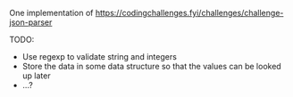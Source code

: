 One implementation of https://codingchallenges.fyi/challenges/challenge-json-parser

TODO:
* Use regexp to validate string and integers
* Store the data in some data structure so that the values can be looked up later
* ...?
